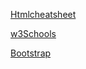 [Htmlcheatsheet](https://www.codewithharry.com/blogpost/html-cheatsheet)

[w3Schools](https://www.w3schools.com/)

[Bootstrap](https://getbootstrap.com/)
